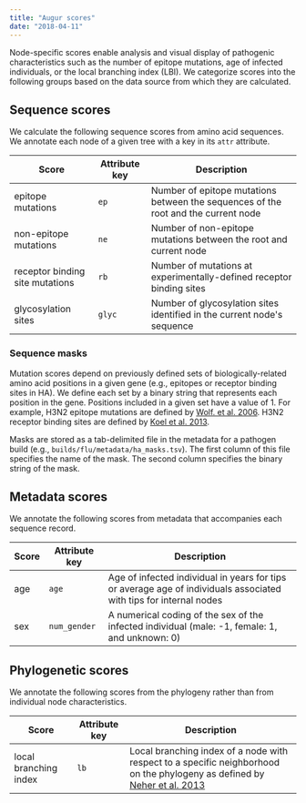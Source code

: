 ```yaml
---
title: "Augur scores"
date: "2018-04-11"
---
```


Node-specific scores enable analysis and visual display of pathogenic characteristics such as the number of epitope mutations, age of infected individuals, or the local branching index (LBI).
We categorize scores into the following groups based on the data source from which they are calculated.

## Sequence scores

We calculate the following sequence scores from amino acid sequences.
We annotate each node of a given tree with a key in its `attr` attribute.

| Score | Attribute key | Description |
| --- | --- | --- |
| epitope mutations | `ep` | Number of epitope mutations between the sequences of the root and the current node |
| non-epitope mutations | `ne` | Number of non-epitope mutations between the root and current node |
| receptor binding site mutations | `rb` | Number of mutations at experimentally-defined receptor binding sites |
| glycosylation sites | `glyc` | Number of glycosylation sites identified in the current node's sequence |

### Sequence masks

Mutation scores depend on previously defined sets of biologically-related amino acid positions in a given gene (e.g., epitopes or receptor binding sites in HA).
We define each set by a binary string that represents each position in the gene.
Positions included in a given set have a value of 1.
For example, H3N2 epitope mutations are defined by [Wolf. et al. 2006](https://www.ncbi.nlm.nih.gov/pubmed/17067369).
H3N2 receptor binding sites are defined by [Koel et al. 2013](https://www.ncbi.nlm.nih.gov/pubmed/24264991).

Masks are stored as a tab-delimited file in the metadata for a pathogen build (e.g., `builds/flu/metadata/ha_masks.tsv`).
The first column of this file specifies the name of the mask.
The second column specifies the binary string of the mask.

## Metadata scores

We annotate the following scores from metadata that accompanies each sequence record.

| Score | Attribute key | Description |
| --- | --- | --- |
| age | `age` | Age of infected individual in years for tips or average age of individuals associated with tips for internal nodes |
| sex | `num_gender` | A numerical coding of the sex of the infected individual (male: -1, female: 1, and unknown: 0) |

## Phylogenetic scores

We annotate the following scores from the phylogeny rather than from individual node characteristics.

| Score | Attribute key | Description |
| --- | --- | --- |
| local branching index | `lb` | Local branching index of a node with respect to a specific neighborhood on the phylogeny as defined by [Neher et al. 2013](https://elifesciences.org/articles/03568) |

